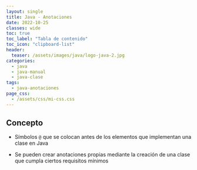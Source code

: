 ```yaml
---
layout: single
title: Java - Anotaciones
date: 2022-10-25
classes: wide
toc: true
toc_label: "Tabla de contenido"
toc_icon: "clipboard-list"
header:
  teaser: /assets/images/java/logo-java-2.jpg
categories:
  - java
  - java-manual
  - java-clase
tags:
  - java-anotaciones
page_css: 
  - /assets/css/mi-css.css
---
```


## Concepto

* Símbolos ``@`` que se colocan antes de los elementos que implementan una clase en Java

* Se pueden crear anotaciones propias mediante la creación de una clase que cumpla ciertos requisitos mínimos

<!-- Falta contenido -->
